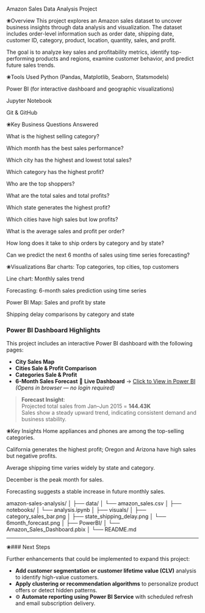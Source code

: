 Amazon Sales Data Analysis Project

❀Overview
This project explores an Amazon sales dataset to uncover business insights through data analysis and visualization. The dataset includes order-level information such as order date, shipping date, customer ID, category, product, location, quantity, sales, and profit.

The goal is to analyze key sales and profitability metrics, identify top-performing products and regions, examine customer behavior, and predict future sales trends.

❀Tools Used
Python (Pandas, Matplotlib, Seaborn, Statsmodels)

Power BI (for interactive dashboard and geographic visualizations)

Jupyter Notebook

Git & GitHub

❀Key Business Questions Answered

What is the highest selling category?

Which month has the best sales performance?

Which city has the highest and lowest total sales?

Which category has the highest profit?

Who are the top shoppers?

What are the total sales and total profits?

Which state generates the highest profit?

Which cities have high sales but low profits?

What is the average sales and profit per order?

How long does it take to ship orders by category and by state?

Can we predict the next 6 months of sales using time series forecasting?

❀Visualizations
Bar charts: Top categories, top cities, top customers

Line chart: Monthly sales trend

Forecasting: 6-month sales prediction using time series

Power BI Map: Sales and profit by state

Shipping delay comparisons by category and state

###  Power BI Dashboard Highlights

This project includes an interactive Power BI dashboard with the following pages:

- **City Sales Map**
- **Cities Sale & Profit Comparison**
- **Categories Sale & Profit**
- **6-Month Sales Forecast**
🔗 **Live Dashboard** → [Click to View in Power BI](https://...)
*(Opens in browser — no login required)*

> **Forecast Insight**:  
> Projected total sales from Jan–Jun 2015 = **144.43K**  
> Sales show a steady upward trend, indicating consistent demand and business stability.


❀Key Insights
Home appliances and phones are among the top-selling categories.

California generates the highest profit; Oregon and Arizona have high sales but negative profits.

Average shipping time varies widely by state and category.

December is the peak month for sales.

Forecasting suggests a stable increase in future monthly sales.


amazon-sales-analysis/
│
├── data/
│   └── amazon_sales.csv
│
├── notebooks/
│   └── analysis.ipynb
│
├── visuals/
│   ├── category_sales_bar.png
│   ├── state_shipping_delay.png
│   └── 6month_forecast.png
│
├── PowerBI/
│   └── Amazon_Sales_Dashboard.pbix
│
└── README.md

---

❀###  Next Steps

Further enhancements that could be implemented to expand this project:

-  **Add customer segmentation or customer lifetime value (CLV)** analysis to identify high-value customers.
-  **Apply clustering or recommendation algorithms** to personalize product offers or detect hidden patterns.
- ⚙ **Automate reporting using Power BI Service** with scheduled refresh and email subscription delivery.



